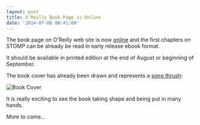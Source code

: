 ```yaml
---
layout: post
title: O'Reilly Book Page is Online
date: '2014-07-08 08:41:09'
---
```


The book page on O'Reilly web site is now [online][oreilly] and the first chapters on STOMP can be already be read in early release ebook format.

It should be available in printed edition at the end of August or beginning of September.

The book cover has already been drawn and represents a [song thrush][thrush]:

![Book Cover](http://akamaicovers.oreilly.com/images/0636920032366/rc_cat.gif)

It is really exciting to see the book taking shape and being put in many hands.

More to come...

[oreilly]: http://shop.oreilly.com/product/0636920032366.do
[thrush]: http://en.wikipedia.org/wiki/Song_thrush
